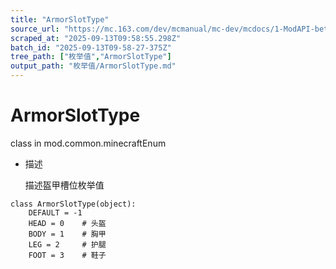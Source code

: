 ```yaml
---
title: "ArmorSlotType"
source_url: "https://mc.163.com/dev/mcmanual/mc-dev/mcdocs/1-ModAPI-beta/%E6%9E%9A%E4%B8%BE%E5%80%BC/ArmorSlotType.html?catalog=1"
scraped_at: "2025-09-13T09:58:55.298Z"
batch_id: "2025-09-13T09-58-27-375Z"
tree_path: ["枚举值","ArmorSlotType"]
output_path: "枚举值/ArmorSlotType.md"
---
```


#  ArmorSlotType

class in mod.common.minecraftEnum

*   描述
    
    描述盔甲槽位枚举值
    

```
class ArmorSlotType(object):
	DEFAULT = -1
	HEAD = 0    # 头盔
	BODY = 1    # 胸甲
	LEG = 2     # 护腿
	FOOT = 3    # 鞋子


```